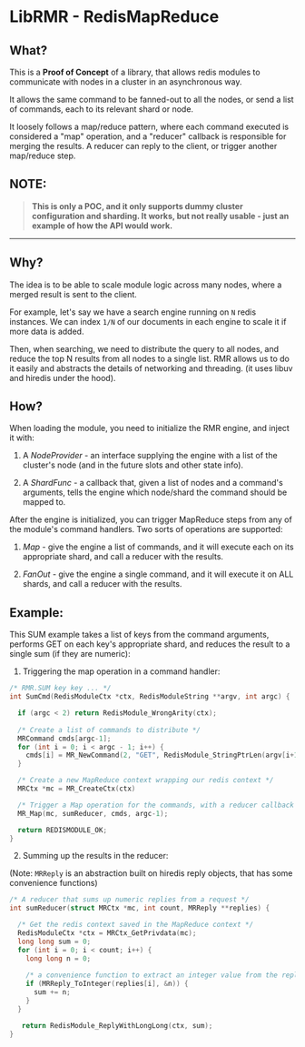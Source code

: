 # LibRMR - RedisMapReduce

## What?

This is a **Proof of Concept** of a library, that allows redis modules to communicate with nodes in a cluster in an asynchronous way. 

It allows the same command to be fanned-out to all the nodes, or send a list of commands, each to its relevant shard or node. 

It loosely follows a map/reduce pattern, where each command executed is considered a "map" operation, and a "reducer" callback is responsible for merging the results. 
A reducer can reply to the client, or trigger another map/reduce step. 

## NOTE: 

> **This is only a POC, and it only supports dummy cluster configuration and sharding. It works, but not really usable - just an example of how the API would work.** 

---

## Why?

The idea is to be able to scale module logic across many nodes, where a merged result is sent to the client. 

For example, let's say we have a search engine running on `N` redis instances. We can index `1/N` of our documents in each engine to scale it if more data is added. 

Then, when searching, we need to distribute the query to all nodes, and reduce the top N results from all nodes to a single list. 
RMR allows us to do it easily and abstracts the details of networking and threading. (it uses libuv and hiredis under the hood).

## How?

When loading the module, you need to initialize the RMR engine, and inject it with:

1. A *NodeProvider* - an interface supplying the engine with a list of the cluster's node (and in the future slots and other state info).

2. A *ShardFunc* - a callback that, given a list of nodes and a command's arguments, tells the engine which node/shard the command should be mapped to.

After the engine is initialized, you can trigger MapReduce steps from any of the module's command handlers. Two sorts of operations are supported:

1. *Map* - give the engine a list of commands, and it will execute each on its appropriate shard, and call a reducer with the results.

2. *FanOut* - give the engine a single command, and it will execute it on ALL shards, and call a reducer with the results.

## Example:

This SUM example takes a list of keys from the command arguments, performs GET on each key's appropriate shard, and reduces the result to a single sum (if they are numeric):

1. Triggering the map operation in a command handler: 

```c
/* RMR.SUM key key ... */
int SumCmd(RedisModuleCtx *ctx, RedisModuleString **argv, int argc) {

  if (argc < 2) return RedisModule_WrongArity(ctx);
  
  /* Create a list of commands to distribute */
  MRCommand cmds[argc-1];
  for (int i = 0; i < argc - 1; i++) {
    cmds[i] = MR_NewCommand(2, "GET", RedisModule_StringPtrLen(argv[i+1], NULL));
  }

  /* Create a new MapReduce context wrapping our redis context */
  MRCtx *mc = MR_CreateCtx(ctx)

  /* Trigger a Map operation for the commands, with a reducer callback */ 
  MR_Map(mc, sumReducer, cmds, argc-1);

  return REDISMODULE_OK;
}

```

2. Summing up the results in the reducer:

(Note: `MRReply` is an abstraction built on hiredis reply objects, that has some convenience functions)

```c
/* A reducer that sums up numeric replies from a request */
int sumReducer(struct MRCtx *mc, int count, MRReply **replies) {

  /* Get the redis context saved in the MapReduce context */
  RedisModuleCtx *ctx = MRCtx_GetPrivdata(mc);
  long long sum = 0;
  for (int i = 0; i < count; i++) {
    long long n = 0;
    
    /* a convenience function to extract an integer value from the reply if possible */
    if (MRReply_ToInteger(replies[i], &n)) {
      sum += n;
    }
  }

   return RedisModule_ReplyWithLongLong(ctx, sum);
}
```
